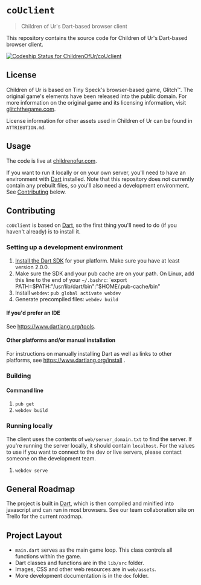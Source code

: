 # `coUclient`

> Children of Ur's Dart-based browser client

This repository contains the source code for Children of Ur's Dart-based browser client.

[![Codeship Status for ChildrenOfUr/coUclient](https://codeship.com/projects/7e85d760-15e5-0132-d849-622a88ccaa2e/status?branch=master)](https://codeship.com/projects/33763)

## License

Children of Ur is based on Tiny Speck's browser-based game, Glitch&trade;. The original game's elements have been released into the public domain.
For more information on the original game and its licensing information, visit <a href="http://www.glitchthegame.com" target="_blank">glitchthegame.com</a>.

License information for other assets used in Children of Ur can be found in `ATTRIBUTION.md`.

## Usage

The code is live at <a href="http://childrenofur.com" target="_blank">childrenofur.com</a>.

If you want to run it locally or on your own server, you'll need to have an environment with [Dart](https://www.dartlang.org/) installed. Note that this repository does not currently contain any prebuilt files, so you'll also need a development environment. See [Contributing](#contributing) below.

## Contributing

`coUclient` is based on [Dart](https://www.dartlang.org/), so the first thing you'll need to do (if you haven't already) is to install it.

### Setting up a development environment

1. [Install the Dart SDK](https://webdev.dartlang.org/tools/sdk#install) for your platform. Make sure you have at least version 2.0.0.
1. Make sure the SDK and your pub cache are on your path. On Linux, add this line to the end of your `~/.bashrc`: `export PATH=$PATH:"/usr/lib/dart/bin":"$HOME/.pub-cache/bin"
1. Install `webdev`: `pub global activate webdev`
1. Generate precompiled files: `webdev build`

#### If you'd prefer an IDE

See https://www.dartlang.org/tools.

#### Other platforms and/or manual installation

For instructions on manually installing Dart as well as links to other platforms, see https://www.dartlang.org/install .

### Building

#### Command line

1. `pub get`
2. `webdev build`

### Running locally

The client uses the contents of `web/server_domain.txt` to find the server. If you're running the server locally,
it should contain `localhost`. For the values to use if you want to connect to the dev or live servers, please
contact someone on the development team.

1. `webdev serve`

## General Roadmap

The project is built in [Dart](https://www.dartlang.org),
which is then compiled and minified into javascript and can run in most browsers. See our team collaboration
site on Trello for the current roadmap.

## Project Layout

* `main.dart` serves as the main game loop. This class controls all functions within the game.
* Dart classes and functions are in the `lib/src` folder.
* Images, CSS and other web resources are in `web/assets`.
* More development documentation is in the `doc` folder.
